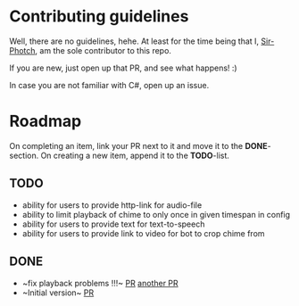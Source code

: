 # Contributing guidelines
Well, there are no guidelines, hehe. At least for the time being that I, [Sir-Photch](https://github.com/Sir-Photch), am the sole contributor to this repo.

If you are new, just open up that PR, and see what happens! :)

In case you are not familiar with C#, open up an issue.

# Roadmap
On completing an item, link your PR next to it and move it to the **DONE**-section.
On creating a new item, append it to the **TODO**-list.

## TODO
- ability for users to provide http-link for audio-file
- ability to limit playback of chime to only once in given timespan in config
- ability for users to provide text for text-to-speech
- ability for users to provide link to video for bot to crop chime from

## DONE
- ~fix playback problems !!!~ [PR](https://github.com/Sir-Photch/DAB/pull/6) [another PR](https://github.com/Sir-Photch/DAB/pull/7)
- ~Initial version~ [PR](https://github.com/Sir-Photch/DAB/pull/5)
